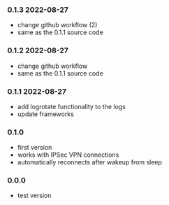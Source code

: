 ### 0.1.3 2022-08-27
- change github workflow (2)
- same as the 0.1.1 source code

### 0.1.2 2022-08-27
- change github workflow
- same as the 0.1.1 source code

### 0.1.1 2022-08-27
- add logrotate functionality to the logs
- update frameworks

### 0.1.0
- first version
- works with IPSec VPN connections
- automatically reconnects after wakeup from sleep


### 0.0.0
- test version
